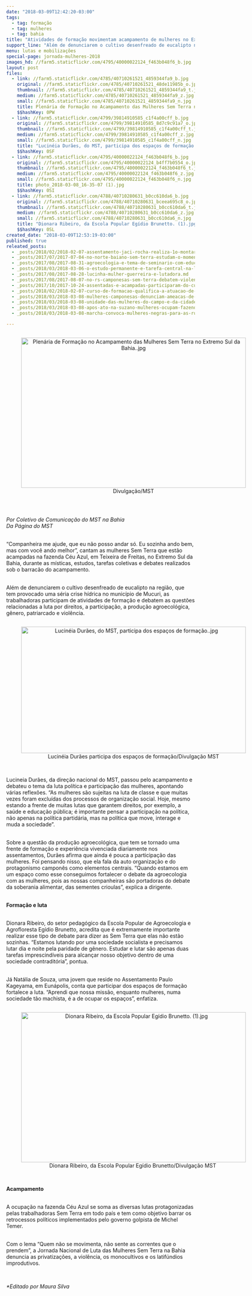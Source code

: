 ```yaml
---
date: "2018-03-09T12:42:20-03:00"
tags:
  - tag: formação
  - tag: mulheres
  - tag: bahia
title: "Atividades de formação movimentam acampamento de mulheres no Extremo Sul da Bahia\n"
support_line: "Além de denunciarem o cultivo desenfreado de eucalipto na região, as trabalhadoras estudam e debatem gênero e violência\n\n"
menu: lutas e mobilizações
special-page: jornada-mulheres-2018
images_hd: //farm5.staticflickr.com/4795/40000022124_f463b048f6_b.jpg
layout: post
files:
  - link: //farm5.staticflickr.com/4785/40710261521_4859344fa9_b.jpg
    original: //farm5.staticflickr.com/4785/40710261521_48de11985b_o.jpg
    thumbnail: //farm5.staticflickr.com/4785/40710261521_4859344fa9_t.jpg
    medium: //farm5.staticflickr.com/4785/40710261521_4859344fa9_z.jpg
    small: //farm5.staticflickr.com/4785/40710261521_4859344fa9_n.jpg
    title: Plenária de Formação no Acampamento das Mulheres Sem Terra no Extremo Sul da Bahia..jpg
    $$hashKey: 0PW
  - link: //farm5.staticflickr.com/4799/39814910585_c1f4a00cff_b.jpg
    original: //farm5.staticflickr.com/4799/39814910585_8d7c9c91a7_o.jpg
    thumbnail: //farm5.staticflickr.com/4799/39814910585_c1f4a00cff_t.jpg
    medium: //farm5.staticflickr.com/4799/39814910585_c1f4a00cff_z.jpg
    small: //farm5.staticflickr.com/4799/39814910585_c1f4a00cff_n.jpg
    title: "Lucinéia Durães, do MST, participa dos espaços de formação..jpg"
    $$hashKey: 0SF
  - link: //farm5.staticflickr.com/4795/40000022124_f463b048f6_b.jpg
    original: //farm5.staticflickr.com/4795/40000022124_b4ff7b0554_o.jpg
    thumbnail: //farm5.staticflickr.com/4795/40000022124_f463b048f6_t.jpg
    medium: //farm5.staticflickr.com/4795/40000022124_f463b048f6_z.jpg
    small: //farm5.staticflickr.com/4795/40000022124_f463b048f6_n.jpg
    title: photo_2018-03-08_16-35-07 (1).jpg
    $$hashKey: 0SI
  - link: //farm5.staticflickr.com/4788/40710280631_b0cc610da6_b.jpg
    original: //farm5.staticflickr.com/4788/40710280631_bceea695c8_o.jpg
    thumbnail: //farm5.staticflickr.com/4788/40710280631_b0cc610da6_t.jpg
    medium: //farm5.staticflickr.com/4788/40710280631_b0cc610da6_z.jpg
    small: //farm5.staticflickr.com/4788/40710280631_b0cc610da6_n.jpg
    title: "Dionara Ribeiro, da Escola Popular Egídio Brunetto. (1).jpg"
    $$hashKey: 0SL
created_date: "2018-03-09T12:53:19-03:00"
published: true
releated_posts:
  - _posts/2018/02/2018-02-07-assentamento-jaci-rocha-realiza-1o-montaria-de-mulheres.md
  - _posts/2017/07/2017-07-04-no-norte-baiano-sem-terra-estudam-o-momento-politico-e-seus-reflexos-na-regiao.md
  - _posts/2017/08/2017-08-31-agroecologia-e-tema-de-seminario-com-educadores-no-extremo-sul-da-bahia.md
  - _posts/2018/03/2018-03-06-o-estudo-permanente-e-tarefa-central-na-luta-de-classes-afirma-dirigente-do-mst.md
  - _posts/2017/08/2017-08-28-lucinha-mulher-guerreira-e-lutadora.md
  - _posts/2017/08/2017-08-07-no-rs-camponesas-sem-terra-debatem-violencia-contra-a-mulher.md
  - _posts/2017/10/2017-10-24-assentadas-e-acampadas-participaram-do-curso-marxismo-e-feminismo-em-viamao-rs.md
  - _posts/2018/02/2018-02-07-curso-de-formacao-qualifica-a-atuacao-de-sem-terras-nas-areas-de-reforma-agraria.md
  - _posts/2018/03/2018-03-08-mulheres-camponesas-denunciam-ameacas-de-latifundiario-no-mato-grosso.md
  - _posts/2018/03/2018-03-08-unidade-das-mulheres-do-campo-e-da-cidade-marca-o-8-de-marco-em-alagoas.md
  - _posts/2018/03/2018-03-08-apos-ato-na-suzano-mulheres-ocupam-fazenda-da-empresa-e-exigem-desapropriacao.md
  - _posts/2018/03/2018-03-08-marcha-convoca-mulheres-negras-para-as-ruas-no-dia-internacional-da-mulher.md

---
```

<div style="text-align:center">
<figure class="image" style="display:inline-block"><img alt="Plenária de Formação no Acampamento das Mulheres Sem Terra no Extremo Sul da Bahia..jpg" height="400" src="//farm5.staticflickr.com/4785/40710261521_4859344fa9_b.jpg" width="600" />
<figcaption>Divulga&ccedil;&atilde;o/MST</figcaption>
</figure>
</div>

<p>&nbsp;</p>

<p><em>Por Coletivo de Comunica&ccedil;&atilde;o do MST na Bahia<br />
Da P&aacute;gina do MST</em></p>

<p><br />
&ldquo;Companheira me ajude, que eu n&atilde;o posso andar s&oacute;. Eu sozinha ando bem, mas com voc&ecirc; ando melhor&rdquo;, cantam as mulheres Sem Terra que est&atilde;o acampadas na fazenda C&eacute;u Azul, em Teixeira de Freitas, no Extremo Sul da Bahia, durante as m&iacute;sticas, estudos, tarefas coletivas e debates realizados sob o barrac&atilde;o do acampamento.</p>

<p><br />
Al&eacute;m de denunciarem o cultivo desenfreado de eucalipto na regi&atilde;o, que tem provocado uma s&eacute;ria crise h&iacute;drica no munic&iacute;pio de Mucuri, as trabalhadoras participam de atividades de forma&ccedil;&atilde;o e debatem as quest&otilde;es relacionadas a luta por direitos, a participa&ccedil;&atilde;o, a produ&ccedil;&atilde;o agroecol&oacute;gica, g&ecirc;nero, patriarcado e viol&ecirc;ncia.</p>

<div style="text-align:center">
<figure class="image" style="display:inline-block"><img alt="Lucinéia Durães, do MST, participa dos espaços de formação..jpg" height="337" src="//farm5.staticflickr.com/4799/39814910585_c1f4a00cff_b.jpg" width="600" />
<figcaption>Lucin&eacute;ia Dur&atilde;es participa dos espa&ccedil;os de forma&ccedil;&atilde;o/Divulga&ccedil;&atilde;o MST</figcaption>
</figure>
</div>

<p><br />
Lucineia Dur&atilde;es, da dire&ccedil;&atilde;o nacional do MST, passou pelo acampamento e debateu o tema da luta pol&iacute;tica e participa&ccedil;&atilde;o das mulheres, apontando v&aacute;rias reflex&otilde;es. &ldquo;As mulheres s&atilde;o sujeitas na luta de classe e que muitas vezes foram exclu&iacute;das dos processos de organiza&ccedil;&atilde;o social. Hoje, mesmo estando a frente de muitas lutas que garantem direitos, por exemplo, a sa&uacute;de e educa&ccedil;&atilde;o p&uacute;blica; &eacute; importante pensar a participa&ccedil;&atilde;o na pol&iacute;tica, n&atilde;o apenas na pol&iacute;tica partid&aacute;ria, mas na pol&iacute;tica que move, interage e muda a sociedade&rdquo;.</p>

<p><br />
Sobre a quest&atilde;o da produ&ccedil;&atilde;o agroecol&oacute;gica, que tem se tornado uma frente de forma&ccedil;&atilde;o e experi&ecirc;ncia vivenciada diariamente nos assentamentos, Dur&atilde;es afirma que ainda &eacute; pouca a participa&ccedil;&atilde;o das mulheres. Foi pensando nisso, que ela fala da auto organiza&ccedil;&atilde;o e do protagonismo campon&ecirc;s como elementos centrais. &ldquo;Quando estamos em um espa&ccedil;o como esse conseguimos fortalecer o debate da agroecologia com as mulheres, pois as nossas companheiras s&atilde;o portadoras do debate da soberania alimentar, das sementes crioulas&rdquo;, explica a dirigente.</p>

<p><br />
<strong>Forma&ccedil;&atilde;o e luta</strong></p>

<p><br />
Dionara Ribeiro, do setor pedag&oacute;gico da Escola Popular de Agroecologia e Agrofloresta Eg&iacute;dio Brunetto, acredita que &eacute; extremamente importante realizar esse tipo de debate para dizer as Sem Terra que elas n&atilde;o est&atilde;o sozinhas. &ldquo;Estamos lutando por uma sociedade socialista e precisamos lutar dia e noite pela paridade de g&ecirc;nero. Estudar e lutar s&atilde;o apenas duas tarefas imprescind&iacute;veis para alcan&ccedil;ar nosso objetivo dentro de uma sociedade contradit&oacute;ria&rdquo;, pontua.</p>

<p><br />
J&aacute; Nat&aacute;lia de Souza, uma jovem que reside no Assentamento Paulo Kageyama, em Eun&aacute;polis, conta que participar dos espa&ccedil;os de forma&ccedil;&atilde;o fortalece a luta. &ldquo;Aprendi que nossa miss&atilde;o, enquanto mulheres, numa sociedade t&atilde;o machista, &eacute; a de ocupar os espa&ccedil;os&rdquo;, enfatiza.</p>

<div style="text-align:center">
<figure class="image" style="display:inline-block"><img alt="Dionara Ribeiro, da Escola Popular Egídio Brunetto. (1).jpg" height="400" src="//farm5.staticflickr.com/4788/40710280631_b0cc610da6_b.jpg" width="600" />
<figcaption>Dionara Ribeiro, da Escola Popular Eg&iacute;dio Brunetto/Divulga&ccedil;&atilde;o MST&nbsp;</figcaption>
</figure>
</div>

<p><br />
<strong>Acampamento</strong></p>

<p><br />
A ocupa&ccedil;&atilde;o na fazenda C&eacute;u Azul se soma as diversas lutas protagonizadas pelas trabalhadoras Sem Terra em todo pa&iacute;s e tem como objetivo barrar os retrocessos pol&iacute;ticos implementados pelo governo golpista de Michel Temer.</p>

<p><br />
Com o lema &ldquo;Quem n&atilde;o se movimenta, n&atilde;o sente as correntes que o prendem&rdquo;, a Jornada Nacional de Luta das Mulheres Sem Terra na Bahia denuncia as privatiza&ccedil;&otilde;es, a viol&ecirc;ncia, os monocultivos e os latif&uacute;ndios improdutivos.</p>

<p>&nbsp;</p>

<p><em>*Editado por Maura Silva&nbsp;</em></p>

<div>&nbsp;</div>
